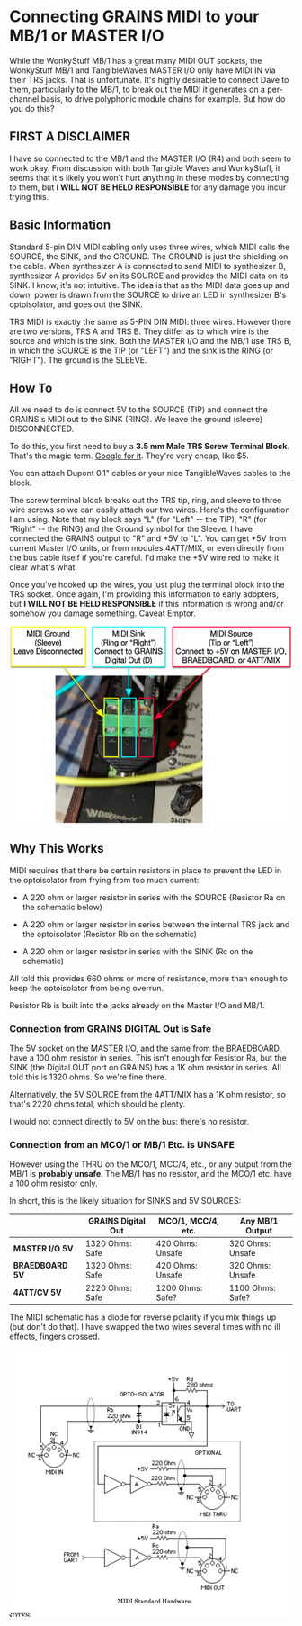 # Connecting GRAINS MIDI to your MB/1 or MASTER I/O 

While the WonkyStuff MB/1 has a great many MIDI OUT sockets, the WonkyStuff MB/1 and TangibleWaves MASTER I/O only have MIDI IN via their TRS jacks.  That is unfortunate.  It's highly desirable to connect Dave to them, particularly to the MB/1, to break out the MIDI it generates on a per-channel basis, to drive polyphonic module chains for example.  But how do you do this?

## FIRST A DISCLAIMER

I have so connected to the MB/1 and the MASTER I/O (R4) and both seem to work okay.  From discussion with both Tangible Waves and WonkyStuff, it seems that it's likely you won't hurt anything in these modes by
connecting to them, but **I WILL NOT BE HELD RESPONSIBLE** for any damage you incur trying this.

## Basic Information

Standard 5-pin DIN MIDI cabling only uses three wires, which MIDI calls the SOURCE, the SINK, and the GROUND.  The GROUND is just the shielding on the cable.  When synthesizer A is connected to send MIDI to synthesizer B, synthesizer A provides 5V on its SOURCE and provides the MIDI data on its SINK.  I know, it's not intuitive.  The idea is that as the MIDI data goes up and down, power is drawn from the SOURCE to drive an LED in synthesizer B's optoisolator, and goes out the SINK.

TRS MIDI is exactly the same as 5-PIN DIN MIDI: three wires.  However there are two versions, TRS A and TRS B.  They differ as to which wire is the source and which is the sink.  Both the MASTER I/O and the MB/1 use TRS B, in which the SOURCE is the TIP (or "LEFT") and the sink is the RING (or "RIGHT").  The ground is the SLEEVE.

## How To

All we need to do is connect 5V to the SOURCE (TIP) and connect the GRAINS's MIDI out to the SINK (RING).  We leave the ground (sleeve) DISCONNECTED.

To do this, you first need to buy a **3.5 mm Male TRS Screw Terminal Block**.  That's the magic term.  [Google for it](https://www.google.com/search?q=3.5+mm+male+TRS+Screw+Terminal+Block).  They're very cheap, like $5.

You can attach Dupont 0.1" cables or your nice TangibleWaves cables to the block.

The screw terminal block breaks out the TRS tip, ring, and sleeve to three wire screws so we can easily attach our two wires.  Here's the configuration I am using.  Note that my block says "L" (for "Left" -- the TIP), "R" (for "Right" -- the RING) and the Ground symbol for the Sleeve.  I have connected the GRAINS output to "R" and +5V to "L".  You can get +5V from current Master I/O units, or from modules 4ATT/MIX, or even directly from the bus cable itself if you're careful.  I'd make the +5V wire red to make it clear what's what.

Once you've hooked up the wires, you just plug the terminal block into the TRS socket.  Once again, I'm providing this information to early adopters, but **I WILL NOT BE HELD RESPONSIBLE** if this information is wrong and/or somehow you damage something.  Caveat Emptor.

![Configuration of the screw terminal block attached to an MB/1.](TRS.png)

## Why This Works

MIDI requires that there be certain resistors in place to prevent the LED in the optoisolator from frying from too much current:

- A 220 ohm or larger resistor in series with the SOURCE (Resistor Ra on the schematic below)

- A 220 ohm or larger resistor in series between the internal TRS jack and the optoisolator (Resistor Rb on the schematic)

- A 220 ohm or larger resistor in series with the SINK (Rc on the schematic)

All told this provides 660 ohms or more of resistance, more than enough to keep the optoisolator from being overrun.

Resistor Rb is built into the jacks already on the Master I/O and MB/1.  

### Connection from GRAINS DIGITAL Out is Safe
The 5V socket on the MASTER I/O, and the same from the BRAEDBOARD, have a 100 ohm resistor in series.  This isn't enough for Resistor Ra, but the SINK (the Digital OUT port on GRAINS) has a 1K ohm resistor in series.  All told this is 1320 ohms.  So we're fine there.

Alternatively, the 5V SOURCE from the 4ATT/MIX has a 1K ohm resistor, so that's 2220 ohms total, which should be plenty. 

I would not connect directly to 5V on the bus: there's no resistor.

### Connection from an MCO/1 or MB/1 Etc. is UNSAFE

However using the THRU on the MCO/1, MCC/4, etc., or any output from the MB/1 is **probably unsafe**.  The MB/1 has no resistor, and the MCO/1 etc. have a 100 ohm resistor only.

In short, this is the likely situation for SINKS and 5V SOURCES:

|                   | GRAINS Digital Out | MCO/1, MCC/4, etc. | Any MB/1 Output  |
| ----------------- | ------------------ | ------------------ | ---------------- |
| **MASTER I/O 5V** | 1320 Ohms: Safe    | 420 Ohms: Unsafe   | 320 Ohms: Unsafe |
| **BRAEDBOARD 5V** | 1320 Ohms: Safe    | 420 Ohms: Unsafe   | 320 Ohms: Unsafe |
| **4ATT/CV 5V**    | 2220 Ohms: Safe    | 1200 Ohms: Safe?   | 1100 Ohms: Safe? |


The MIDI schematic has a diode for reverse polarity if you mix things up (but don't do that).  I have swapped the two wires several times with no ill effects, fingers crossed.

![MIDI Electrical Diagram](MIDI.jpg)
